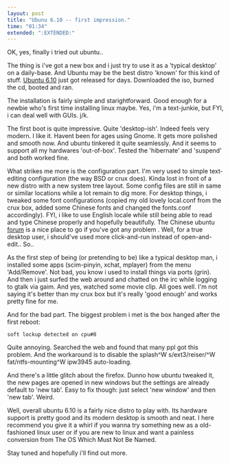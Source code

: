 ```yaml
---
layout: post
title: "Ubunu 6.10 -- first impression."
time: "01:34"
extended: ":EXTENDED:"
---
```


OK, yes, finally i tried out ubuntu..

The thing is i've got a new box and i just try to use it as a 'typical desktop' on a daily-base.  And Ubuntu may be the best distro 'known' for this kind of  stuff.  [Ubuntu 6.10](http://www.ubuntu.com/news/610released) just got released for days. Downloaded the iso, burned the cd, booted and ran.

The installation is fairly simple and starightforward.  Good enough for a newbie who's first time installing linux maybe.  Yes, i'm a text-junkie, but FYI, i can deal well with GUIs. j/k.

The first boot is quite impressive. Quite 'desktop-ish'. Indeed feels very modern. I like it.  Havent been for ages using Gnome.  It gets more polished and smooth now.  And ubuntu tinkered it quite seamlessly. And it seems to support all my hardwares 'out-of-box'. Tested the 'hibernate' and 'suspend' and both worked fine.

What strikes me more is the configuration part.  I'm very used to simple text-editing configuration (the way BSD or crux does).  Kinda lost in front of a new distro with a new system tree layout.  Some config files are still in same or similar locations while a lot remain to dig more.  For desktop things, i tweaked some font configurations (copied my old lovely local.conf from the crux box, added some Chinese fonts and changed the fonts.conf accordingly).  FYI, i like to use English locale while still being able to read and type Chinese properly and hopefully beautifully.  The Chinese ubuntu [forum](http://forum.ubuntu.org.cn/) is a nice place to go if you've got any problem . Well, for a true desktop user, i should've used more click-and-run instead of open-and-edit.. So..

As the first step of being (or pretending to be) like a typical desktop man, i installed some apps (scim-pinyin, xchat, mplayer) from the menu 'Add/Remove'.  Not bad, you know i used to install things via ports (grin).  And then i just surfed the web around and chatted on the irc while logging to gtalk via gaim.  And yes, watched some movie clip.  All goes well.  I'm not saying it's better than my crux box but it's really 'good enough' and works pretty fine for me.

And for the bad part. The biggest problem i met is the box hanged after the first reboot:

    soft lockup detected on cpu#0

Quite annoying.  Searched the web and found that many ppl got this problem. And the  workaround is to disable the splash^W s/ext3/reiser/^W fat/ntfs-mounting^W ipw3945 auto-loading. 

And there's a little glitch about the firefox.  Dunno how ubuntu tweaked it, the new pages are opened in new windows but the settings are already default to 'new tab'.  Easy to fix though:  just select 'new window' and then 'new tab'.  Weird.

Well, overall ubuntu 6.10 is a fairly nice distro to play with.  Its hardware support is pretty good and its modern desktop is smooth and neat.  I here recommend you give it a whirl if you wanna try something new as a old-fashioned linux user or if you are new to linux and want a painless conversion from The OS Which Must Not Be Named.

Stay tuned and hopefully i'll find out more.

